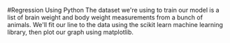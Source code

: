 #Regression Using Python
The dataset we're using to train our model is a list of brain weight and body weight measurements from a bunch of animals. 
We'll fit our line to the data using the scikit learn machine learning library, then plot our graph using matplotlib.
